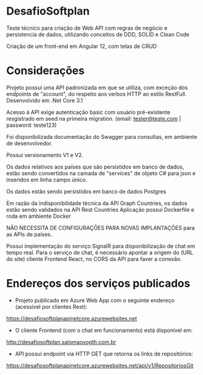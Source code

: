 # DesafioSoftplan

Teste técnico para criação de Web API com regras de negócio e persistencia de dados, utilizando conceitos de DDD, SOLID e Clean Code

Criação de um front-end em Angular 12, com telas de CRUD

# Considerações

Projeto possui uma API padronizada em que se utiliza, com exceção dos endpoints de "account", do respeito aos verbos HTTP ao estilo RestFull.
Desenvolvido em .Net Core 3.1

Acesso à API exige autenticação basic com usuário pré-existente resgistrado em seed na primeira migration. (email: tester@teste.com | password: teste123)

Foi disponibilizada documentação do Swagger para consultas, em ambiente de desenvolvedor.

Possui versionamento V1 e V2.

Os dados relativos aos países que são persistidos em banco de dados, estão sendo convertidos na camada de "services" de objeto C# para json e inseridos em linha campo único.

Os dados estão sendo persistidos em banco de dados Postgres
    
Em razão da indisponibilidade técnica da API Graph Countries, os dados estão sendo validados na API Rest Countries
Aplicação possui Dockerfile e roda em ambiente Docker
    
NÃO NECESSITA DE CONFIGURAÇÕES PARA NOVAS IMPLANTAÇÕES para as APIs de países.
    
Possui implementação do serviço SignalR para disponibilização de chat em tempo real. 
Para o serviço de chat, é necessário apontar a origem do (URL do site) cliente Frontend React, no CORS da API para faver a conexão.
    
# Endereços dos serviços publicados

- Projeto publicado em Azure Web App com o seguinte endereço (acessível por clientes Rest):
 
https://desafiosoftplanapinetcore.azurewebsites.net
 
 
- O cliente Frontend (com o chat em funcionamento) está disponível em:
 
http://desafiosoftplan.salomaovogth.com.br

- API possui endpoint via HTTP GET que retorna os links de repositórios:

https://desafiosoftplanapinetcore.azurewebsites.net/api/v1/RepositoriosGit
    
    
